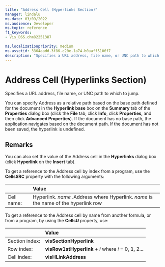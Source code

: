 ```yaml
---
title: "Address Cell (Hyperlinks Section)" 
manager: lindalu
ms.date: 03/09/2022
ms.audience: Developer
ms.topic: reference
f1_keywords:
- Vis_DSS.chm82251387
 
ms.localizationpriority: medium
ms.assetid: 3864aadd-3f86-c20e-1a74-b0aaff5106f7
description: "Specifies a URL address, file name, or UNC path to which to jump."
---
```


# Address Cell (Hyperlinks Section)

Specifies a URL address, file name, or UNC path to which to jump.
  
You can specify Address as a relative path based on the base path defined for the document in the **Hyperlink base** box on the **Summary** tab of the **Properties** dialog box (click the **File** tab, click **Info**, click **Properties**, and then click **Advanced Properties**). If the document has no base path, the application navigates based on the document path. If the document has not been saved, the hyperlink is undefined.
  
## Remarks

You can also set the value of the Address cell in the **Hyperlinks** dialog box (click **Hyperlink** on the **Insert** tab).
  
To get a reference to the Address cell by index from a program, use the **CellsSRC** property with the following arguments:
  
||Value|
|:-----|:-----|
|Cell name:  <br/> |Hyperlink. *name*  .Address  where Hyperlink. *name* is the name of the hyperlink row  <br/> |

To get a reference to the Address cell by name from another formula, or from a program, by using the **CellsU** property, use:
  
||Value|
|:-----|:-----|
| Section index:  <br/> |**visSectionHyperlink** <br/> |
| Row index:  <br/> |**visRow1stHyperlink** +  *i*            where  *i*  = 0, 1, 2... |
| Cell index:  <br/> |**visHLinkAddress** <br/> |
